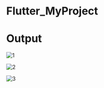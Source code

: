 ﻿# Flutter_MyProject
# Output
![1](https://github.com/moixKhalil/Flutter_MyProject/assets/120629900/3bdfc301-7233-4792-b0b3-7bb5c746d598)

![2](https://github.com/moixKhalil/Flutter_MyProject/assets/120629900/dd2a67f9-735c-43c5-9bb9-7b43eca400f0)

![3](https://github.com/moixKhalil/Flutter_MyProject/assets/120629900/8951d2f4-b926-4e54-8a74-73706dfe3d35)
